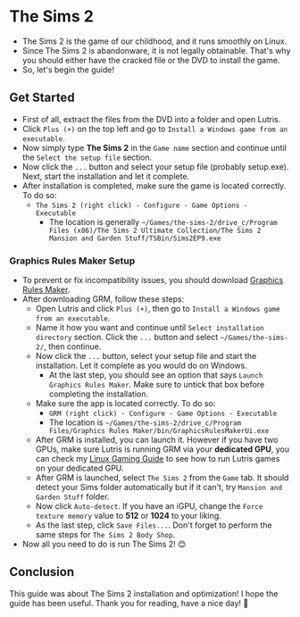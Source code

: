 # The Sims 2
- The Sims 2 is the game of our childhood, and it runs smoothly on Linux.
- Since The Sims 2 is abandonware, it is not legally obtainable. That's why you should either have the cracked file or the DVD to install the game.
- So, let's begin the guide!
## Get Started
- First of all, extract the files from the DVD into a folder and open Lutris.
- Click `Plus (+)` on the top left and go to `Install a Windows game from an executable`.
- Now simply type **The Sims 2** in the `Game name` section and continue until the `Select the setup file` section.
- Now click the `...` button and select your setup file (probably setup.exe). Next, start the installation and let it complete.
- After installation is completed, make sure the game is located correctly. To do so:
  - `The Sims 2 (right click) - Configure - Game Options - Executable`
    - The location is generally `~/Games/the-sims-2/drive_c/Program Files (x86)/The Sims 2 Ultimate Collection/The Sims 2 Mansion and Garden Stuff/TSBin/Sims2EP9.exe` 
### Graphics Rules Maker Setup
- To prevent or fix incompatibility issues, you should download [Graphics Rules Maker](https://www.simsnetwork.com/tools/graphics-rules-maker).
- After downloading GRM, follow these steps:
  - Open Lutris and click `Plus (+)`, then go to `Install a Windows game from an executable`.
  - Name it how you want and continue until `Select installation directory` section. Click the `...` button and select `~/Games/the-sims-2/`, then continue.
  - Now click the `...` button, select your setup file and start the installation. Let it complete as you would do on Windows.
    - At the last step, you should see an option that says `Launch Graphics Rules Maker`. Make sure to untick that box before completing the installation.
  - Make sure the app is located correctly. To do so:
    - `GRM (right click) - Configure - Game Options - Executable`
    - The location is `~/Games/the-sims-2/drive_c/Program Files/Graphics Rules Maker/bin/GraphicsRulesMakerUi.exe`
  - After GRM is installed, you can launch it. However if you have two GPUs, make sure Lutris is running GRM via your **dedicated GPU**, you can check my [Linux Gaming Guide](https://github.com/cutiepenguins/Linux-Gaming-Guide/blob/main/Linux-Gaming-Guide.md#hybrid-graphics) to see how to run Lutris games on your dedicated GPU.
  - After GRM is launched, select `The Sims 2` from the `Game` tab. It should detect your Sims folder automatically but if it can't, try `Mansion and Garden Stuff` folder.
  - Now click `Auto-detect`. If you have an iGPU, change the `Force texture memory` value to **512** or **1024** to your liking.
  - As the last step, click `Save Files...`. Don't forget to perform the same steps for `The Sims 2 Body Shop`.
- Now all you need to do is run The Sims 2! 😊
## Conclusion
This guide was about The Sims 2 installation and optimization! I hope the guide has been useful. Thank you for reading, have a nice day! 🐧
